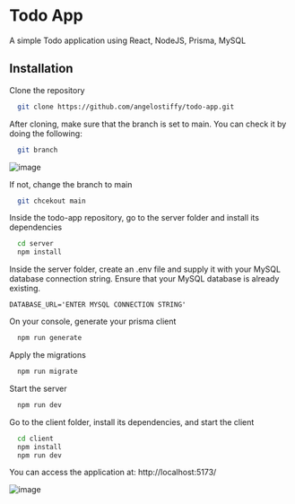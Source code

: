 
# Todo App

A simple Todo application using React, NodeJS, Prisma, MySQL


## Installation

Clone the repository

```bash
  git clone https://github.com/angelostiffy/todo-app.git
```

After cloning, make sure that the branch is set to main. You can check it by doing the following:
```bash
  git branch
```
![image](https://github.com/angelostiffy/todo-app/assets/27817501/1642d304-3a01-46c0-9e1f-a786c074294d)

If not, change the branch to main
```bash
  git chcekout main
```


Inside the todo-app repository, go to the server folder and install its dependencies
```bash
  cd server
  npm install
```

Inside the server folder, create an .env file and supply it with your MySQL database connection string. Ensure that your MySQL database is already existing.

`
  DATABASE_URL='ENTER MYSQL CONNECTION STRING'
`

On your console, generate your prisma client

```bash
  npm run generate
```

Apply the migrations

```bash
  npm run migrate
```

Start the server
```bash
  npm run dev
```


Go to the client folder, install its dependencies, and start the client

```bash
  cd client
  npm install
  npm run dev
```

You can access the application at: http://localhost:5173/

![image](https://github.com/angelostiffy/todo-app/assets/27817501/b2f81792-701e-40c0-9d4e-d13b7b32542f)
